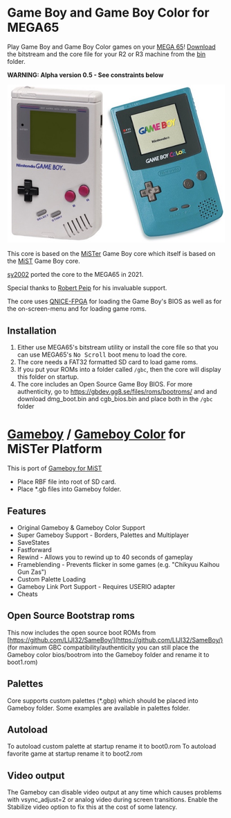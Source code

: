 Game Boy and Game Boy Color for MEGA65  
======================================

Play Game Boy and Game Boy Color games on your [MEGA 65](https://mega65.org/)! [Download](bin)
the bitstream and the core file for your R2 or R3 machine from the [bin](bin) folder.

**WARNING: Alpha version 0.5 - See constraints below**

![Game Boy and Game Boy Color](doc/gb-and-gbc.jpg)

This core is based on the [MiSTer](https://github.com/MiSTer-devel/Gameboy_MiSTer) Game Boy core
which itself is based on the [MiST](https://github.com/mist-devel/gameboy) Game Boy core.

[sy2002](http://www.sy2002.de) ported the core to the MEGA65 in 2021.

Special thanks to [Robert Peip](https://github.com/RobertPeip) for his invaluable support.

The core uses [QNICE-FPGA](https://github.com/sy2002/QNICE-FPGA) for loading the Game Boy's
BIOS as well as for the on-screen-menu and for loading game roms.

## Installation

1. Either use MEGA65's bitstream utility or install the core file so that you can use MEGA65's <kbd>No Scroll</kbd> boot menu to load the core.
2. The core needs a FAT32 formatted SD card to load game roms.
3. If you put your ROMs into a folder called `/gbc`, then the core will display this folder on startup.
4. The core includes an Open Source Game Boy BIOS. For more authenticity, go to https://gbdev.gg8.se/files/roms/bootroms/ and
   and download dmg_boot.bin and cgb_bios.bin and place both in the `/gbc` folder

# [Gameboy](https://en.wikipedia.org/wiki/Game_Boy)  / [Gameboy Color](https://en.wikipedia.org/wiki/Game_Boy_Color) for MiSTer Platform

This is port of [Gameboy for MiST](https://github.com/mist-devel/mist-board/tree/master/cores/gameboy)

* Place RBF file into root of SD card.
* Place *.gb files into Gameboy folder.

## Features
* Original Gameboy & Gameboy Color Support
* Super Gameboy Support - Borders, Palettes and Multiplayer
* SaveStates
* Fastforward 
* Rewind - Allows you to rewind up to 40 seconds of gameplay
* Frameblending - Prevents flicker in some games (e.g. "Chikyuu Kaihou Gun Zas") 
* Custom Palette Loading
* Gameboy Link Port Support - Requires USERIO adapter
* Cheats

## Open Source Bootstrap roms
This now includes the open source boot ROMs from [https://github.com/LIJI32/SameBoy/](https://github.com/LIJI32/SameBoy/) (for maximum GBC compatibility/authenticity you can still place the Gameboy color bios/bootrom into the Gameboy folder and rename it to boot1.rom)

## Palettes
Core supports custom palettes (*.gbp) which should be placed into Gameboy folder. Some examples are available in palettes folder.

## Autoload
To autoload custom palette at startup rename it to boot0.rom
To autoload favorite game at startup rename it to boot2.rom

## Video output
The Gameboy can disable video output at any time which causes problems with vsync_adjust=2 or analog video during screen transitions. Enable the Stabilize video option to fix this at the cost of some latency.


